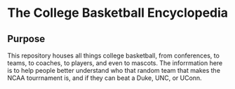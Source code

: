 # The College Basketball Encyclopedia

## Purpose
This repository houses all things college basketball, from conferences, to teams, to coaches, to players, and even to mascots. 
The inforrmation here is to help people better understand who that random team that makes the NCAA tourrnament is, and if they can beat a Duke, UNC, or UConn.